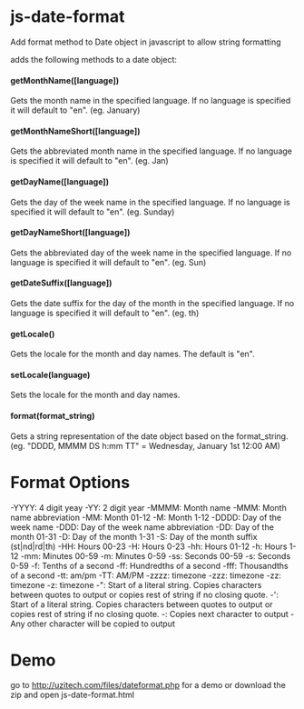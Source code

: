 js-date-format
==============

Add format method to Date object in javascript to allow string formatting

adds the following methods to a date object:

#### getMonthName([language])

Gets the month name in the specified language. If no language is specified it will default to "en". (eg. January)

#### getMonthNameShort([language])

Gets the abbreviated month name in the specified language. If no language is specified it will default to "en". (eg. Jan)

#### getDayName([language])

Gets the day of the week name in the specified language. If no language is specified it will default to "en". (eg. Sunday)

#### getDayNameShort([language])

Gets the abbreviated day of the week name in the specified language. If no language is specified it will default to "en". (eg. Sun)

#### getDateSuffix([language])

Gets the date suffix for the day of the month in the specified language. If no language is specified it will default to "en". (eg. th)

#### getLocale()

Gets the locale for the month and day names. The default is "en".

#### setLocale(language)

Sets the locale for the month and day names.

#### format(format_string)

Gets a string representation of the date object based on the format_string. (eg. "DDDD, MMMM DS h:mm TT" = Wednesday, January 1st 12:00 AM)

Format Options
==============


-YYYY: 4 digit yeay
-YY: 2 digit year
-MMMM: Month name
-MMM: Month name abbreviation
-MM: Month 01-12
-M: Month 1-12
-DDDD: Day of the week name
-DDD: Day of the week name abbreviation
-DD: Day of the month 01-31
-D: Day of the month 1-31
-S: Day of the month suffix (st|nd|rd|th)
-HH: Hours 00-23
-H: Hours 0-23
-hh: Hours 01-12
-h: Hours 1-12
-mm: Minutes 00-59
-m: Minutes 0-59
-ss: Seconds 00-59
-s: Seconds 0-59
-f: Tenths of a second
-ff: Hundredths of a second
-fff: Thousandths of a second
-tt: am/pm
-TT: AM/PM
-zzzz: timezone
-zzz: timezone
-zz: timezone
-z: timezone
-": Start of a literal string. Copies characters between quotes to output or copies rest of string if no closing quote.
-': Start of a literal string. Copies characters between quotes to output or copies rest of string if no closing quote.
-\: Copies next character to output
-Any other character will be copied to output

Demo
====

go to http://uzitech.com/files/dateformat.php for a demo or download the zip and open js-date-format.html
